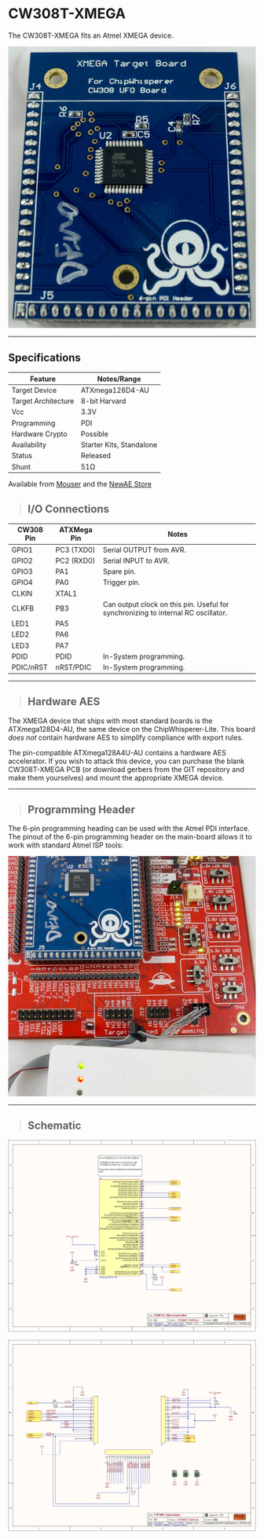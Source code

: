 # CW308T-XMEGA

The CW308T-XMEGA fits an Atmel XMEGA device.

![](Images/P1090089.jpg)

---

## Specifications
| Feature | Notes/Range |
|--------|-----------|
| Target Device | ATXmega128D4-AU |
| Target Architecture | 8-bit Harvard |
| Vcc | 3.3V |
| Programming | PDI |
| Hardware Crypto | Possible |
| Availability | Starter Kits, Standalone |
| Status | Released |
| Shunt | 51Ω |

Available from [Mouser](https://www.mouser.com/ProductDetail/NewAE/NAE-CW308T-XMEGA?qs=P1JMDcb91o4l0XcYi2IADA%3D%3D)
and the [NewAE Store](https://store.newae.com/xmega-target-for-cw308-8-bit-risc/)

>## I/O Connections

| **CW308 Pin** | **ATXMega Pin** | **Notes**                                                                             |
| --------- | ----------- | --------------------------------------------------------------------------------- |
| GPIO1     | PC3 (TXD0)  | Serial OUTPUT from AVR.                                                           |
| GPIO2     | PC2 (RXD0)  | Serial INPUT to AVR.                                                              |
| GPIO3     | PA1         | Spare pin.                                                                        |
| GPIO4     | PA0         | Trigger pin.                                                                      |
| CLKIN     | XTAL1       |                                                                                   |
| CLKFB     | PB3         | Can output clock on this pin. Useful for synchronizing to internal RC oscillator. |
| LED1      | PA5         |                                                                                   |
| LED2      | PA6         |                                                                                   |
| LED3      | PA7         |                                                                                   |
| PDID      | PDID        | In-System programming.                                                            |
| PDIC/nRST | nRST/PDIC   | In-System programming.                                                            |

---

>## Hardware AES

The XMEGA device that ships with most standard boards is the
ATXmega128D4-AU, the same device on the ChipWhisperer-Lite. This board
*does not* contain hardware AES to simplify compliance with export
rules.

The pin-compatible ATXmega128A4U-AU contains a hardware AES accelerator.
If you wish to attack this device, you can purchase the blank
CW308T-XMEGA PCB (or download gerbers from the GIT repository and make
them yourselves) and mount the appropriate XMEGA device.

---

>## Programming Header

The 6-pin programming heading can be used with the Atmel PDI interface.
The pinout of the 6-pin programming header on the main-board allows it
to work with standard Atmel ISP tools:

![xmega\_pdi.jpg](Images/Xmega_pdi.jpg "xmega_pdi.jpg")

---

>## Schematic

![CW308T\_XMEGA\_Schematic\_Page\_1.png](Images/CW308T_XMEGA_Schematic_Page_1.png
"CW308T_XMEGA_Schematic_Page_1.png")

![CW308T\_XMEGA\_Schematic\_Page\_2.png](Images/CW308T_XMEGA_Schematic_Page_2.png
"CW308T_XMEGA_Schematic_Page_2.png")
